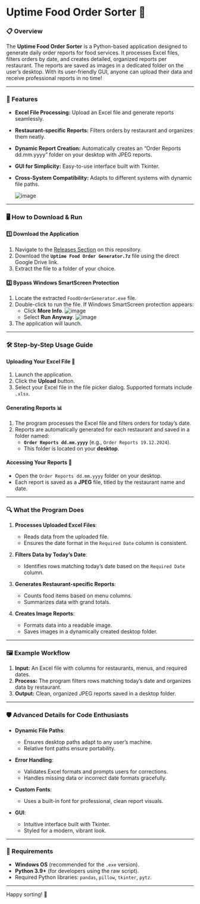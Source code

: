 # Uptime Food Order Sorter 🚀

### 📋 Overview
The **Uptime Food Order Sorter** is a Python-based application designed to generate daily order reports for food services. It processes Excel files, filters orders by date, and creates detailed, organized reports per restaurant. The reports are saved as images in a dedicated folder on the user’s desktop. With its user-friendly GUI, anyone can upload their data and receive professional reports in no time!

---

### 🌟 Features
- **Excel File Processing:** Upload an Excel file and generate reports seamlessly.
- **Restaurant-specific Reports:** Filters orders by restaurant and organizes them neatly.
- **Dynamic Report Creation:** Automatically creates an “Order Reports dd.mm.yyyy” folder on your desktop with JPEG reports.
- **GUI for Simplicity:** Easy-to-use interface built with Tkinter.
- **Cross-System Compatibility:** Adapts to different systems with dynamic file paths.

  ![image](https://github.com/user-attachments/assets/975f7af0-6aaa-4967-92de-e78630f43de3)


---

### 🖥️ How to Download & Run

#### 1️⃣ Download the Application
1. Navigate to the [Releases Section](#) on this repository.
2. Download the **`Uptime Food Order Generator.7z`** file using the direct Google Drive link.
3. Extract the file to a folder of your choice.

#### 2️⃣ Bypass Windows SmartScreen Protection
1. Locate the extracted `FoodOrderGenerator.exe` file.
2. Double-click to run the file. If Windows SmartScreen protection appears:
   - Click **More Info**.
![image](https://github.com/user-attachments/assets/35158580-02cd-46d4-8ce3-ce2268978e36)
   - Select **Run Anyway**.
![image](https://github.com/user-attachments/assets/5d8cdd9a-1877-4948-a0ba-6c7d193722f1)
3. The application will launch.

---

### 🛠️ Step-by-Step Usage Guide

#### Uploading Your Excel File 📂
1. Launch the application.
2. Click the **Upload** button.
3. Select your Excel file in the file picker dialog. Supported formats include `.xlsx`.

#### Generating Reports 📊
1. The program processes the Excel file and filters orders for today’s date.
2. Reports are automatically generated for each restaurant and saved in a folder named:
   - **`Order Reports dd.mm.yyyy`** (e.g., `Order Reports 19.12.2024`).
   - This folder is located on your **desktop**.

#### Accessing Your Reports 📁
- Open the `Order Reports dd.mm.yyyy` folder on your desktop.
- Each report is saved as a **JPEG** file, titled by the restaurant name and date.

---

### 🔍 What the Program Does

1. **Processes Uploaded Excel Files**:
   - Reads data from the uploaded file.
   - Ensures the date format in the `Required Date` column is consistent.

2. **Filters Data by Today’s Date**:
   - Identifies rows matching today’s date based on the `Required Date` column.

3. **Generates Restaurant-specific Reports**:
   - Counts food items based on menu columns.
   - Summarizes data with grand totals.

4. **Creates Image Reports**:
   - Formats data into a readable image.
   - Saves images in a dynamically created desktop folder.

---

### 🖼️ Example Workflow

1. **Input:** An Excel file with columns for restaurants, menus, and required dates.
2. **Process:** The program filters rows matching today’s date and organizes data by restaurant.
3. **Output:** Clean, organized JPEG reports saved in a desktop folder.

---

### 🛡️ Advanced Details for Code Enthusiasts

- **Dynamic File Paths**:
   - Ensures desktop paths adapt to any user’s machine.
   - Relative font paths ensure portability.

- **Error Handling**:
   - Validates Excel formats and prompts users for corrections.
   - Handles missing data or incorrect date formats gracefully.

- **Custom Fonts**:
   - Uses a built-in font for professional, clean report visuals.

- **GUI**:
   - Intuitive interface built with Tkinter.
   - Styled for a modern, vibrant look.

---

### 🧰 Requirements
- **Windows OS** (recommended for the `.exe` version).
- **Python 3.9+** (for developers using the raw script).
- Required Python libraries: `pandas`, `pillow`, `tkinter`, `pytz`.

---

Happy sorting! 🎉

